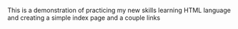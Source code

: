 This is a demonstration of practicing my new skills learning HTML language and creating a simple index page and a couple links
